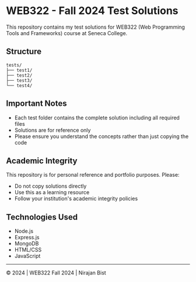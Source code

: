 # WEB322 - Fall 2024 Test Solutions

This repository contains my test solutions for WEB322 (Web Programming Tools and Frameworks) course at Seneca College.

## Structure

```
tests/
├── test1/
├── test2/
├── test3/
└── test4/
```

## Important Notes

- Each test folder contains the complete solution including all required files
- Solutions are for reference only
- Please ensure you understand the concepts rather than just copying the code

## Academic Integrity

This repository is for personal reference and portfolio purposes. Please:

- Do not copy solutions directly
- Use this as a learning resource
- Follow your institution's academic integrity policies

## Technologies Used

- Node.js
- Express.js
- MongoDB
- HTML/CSS
- JavaScript


---
© 2024 | WEB322 Fall 2024 | Nirajan Bist
